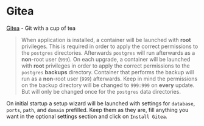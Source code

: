 # Gitea

[Gitea](https://gitea.io/en-us) - Git with a cup of tea

> When application is installed, a container will be launched with **root** privileges.
> This is required in order to apply the correct permissions to the `postgres` directories.
> Afterwards `postgres` will run afterwards as a **non**-root user (`999`).
> On each upgrade, a container will be launched with **root** privileges in order to apply the correct
> permissions to the `postgres` **backups** directory. Container that performs the backup will run as a **non**-root user (`999`) afterwards.
> Keep in mind the permissions on the backup directory will be changed to `999:999` on **every** update.
> But will only be changed once for the `postgres` data directories.

On initial startup a setup wizard will be launched with settings for `database`, `ports`, `path`, and `domain` prefilled.
Keep them as they are, fill anything you want in the optional settings section and click on `Install Gitea`.
